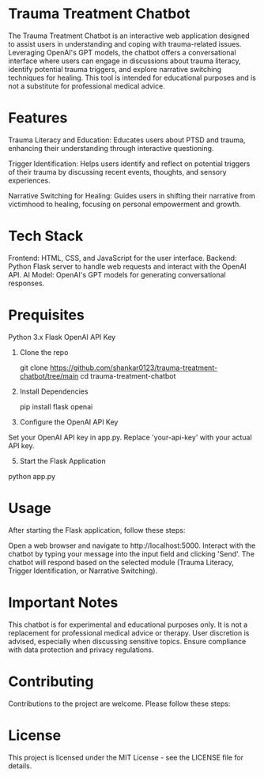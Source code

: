 # Trauma Treatment Chatbot

The Trauma Treatment Chatbot is an interactive web application designed to assist users in understanding and coping with trauma-related issues. Leveraging OpenAI's GPT models, the chatbot offers a conversational interface where users can engage in discussions about trauma literacy, identify potential trauma triggers, and explore narrative switching techniques for healing. This tool is intended for educational purposes and is not a substitute for professional medical advice.

# Features
Trauma Literacy and Education: Educates users about PTSD and trauma, enhancing their understanding through interactive questioning.

Trigger Identification: Helps users identify and reflect on potential triggers of their trauma by discussing recent events, thoughts, and sensory experiences.

Narrative Switching for Healing: Guides users in shifting their narrative from victimhood to healing, focusing on personal empowerment and growth.

# Tech Stack
Frontend: HTML, CSS, and JavaScript for the user interface.
Backend: Python Flask server to handle web requests and interact with the OpenAI API.
AI Model: OpenAI's GPT models for generating conversational responses.

# Prequisites

Python 3.x
Flask
OpenAI API Key

1. Clone the repo

    git clone https://github.com/shankar0123/trauma-treatment-chatbot/tree/main
    cd trauma-treatment-chatbot

3. Install Dependencies

   pip install flask openai

4. Configure the OpenAI API Key

Set your OpenAI API key in app.py.
Replace 'your-api-key' with your actual API key.

5. Start the Flask Application

python app.py

# Usage

After starting the Flask application, follow these steps:

Open a web browser and navigate to http://localhost:5000.
Interact with the chatbot by typing your message into the input field and clicking 'Send'.
The chatbot will respond based on the selected module (Trauma Literacy, Trigger Identification, or Narrative Switching).

# Important Notes
This chatbot is for experimental and educational purposes only.
It is not a replacement for professional medical advice or therapy.
User discretion is advised, especially when discussing sensitive topics.
Ensure compliance with data protection and privacy regulations.

# Contributing

Contributions to the project are welcome. Please follow these steps:

# License
This project is licensed under the MIT License - see the LICENSE file for details.
